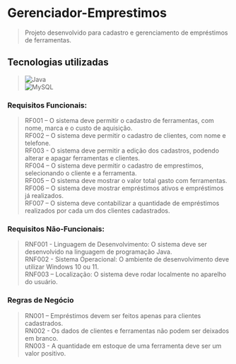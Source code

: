 # Gerenciador-Emprestimos
>Projeto desenvolvido para cadastro e gerenciamento de empréstimos de ferramentas.

## Tecnologias utilizadas
>![Java](https://img.shields.io/badge/java-%23ED8B00.svg?style=for-the-badge&logo=openjdk&logoColor=white)</br>
>![MySQL](https://img.shields.io/badge/MySQL-00000F?style=for-the-badge&logo=mysql&logoColor=white)


### Requisitos Funcionais:
> RF001 – O sistema deve permitir o cadastro de ferramentas, com nome, marca e o custo de aquisição. </br>
> RF002 – O sistema deve permitir o cadastro de clientes, com nome e telefone.</br>
> RF003 - O sistema deve permitir a edição dos cadastros, podendo alterar e apagar ferramentas e clientes.</br>
> RF004 – O sistema deve permitir o cadastro de emprestimos, selecionando o cliente e a ferramenta.</br>
> RF005 – O sistema deve mostrar o valor total gasto com ferramentas.</br>
> RF006 – O sistema deve mostrar empréstimos ativos e empréstimos já realizados.</br>
> RF007 – O sistema deve contabilizar a quantidade de empréstimos realizados por cada um dos clientes cadastrados.</br>

### Requisitos Não-Funcionais:
> RNF001 - Linguagem de Desenvolvimento: O sistema deve ser desenvolvido na linguagem de programação Java.</br>
> RNF002 - Sistema Operacional: O ambiente de desenvolvimento deve utilizar Windows 10 ou 11.</br>
> RNF003 – Localização: O sistema deve rodar localmente no aparelho do usuário.</br>

### Regras de Negócio
> RN001 – Empréstimos devem ser feitos apenas para clientes cadastrados.</br>
> RN002 - Os dados de clientes e ferramentas não podem ser deixados em branco.</br>
> RN003 - A quantidade em estoque de uma ferramenta deve ser um valor positivo.

